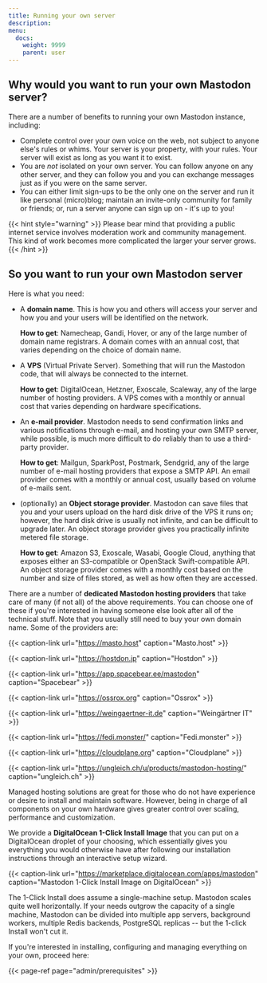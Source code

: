 ```yaml
---
title: Running your own server
description:
menu:
  docs:
    weight: 9999
    parent: user
---
```


## Why would you want to run your own Mastodon server?

There are a number of benefits to running your own Mastodon instance, including:

- Complete control over your own voice on the web, not subject to anyone else's rules or whims. Your server is your property, with your rules. Your server will exist as long as you want it to exist.
- You are *not* isolated on your own server. You can follow anyone on any other server, and they can follow you and you can exchange messages just as if you were on the same server.
- You can either limit sign-ups to be the only one on the server and run it like personal (micro)blog; maintain an invite-only community for family or friends; or, run a server anyone can sign up on - it's up to you!

{{< hint style="warning" >}}
Please bear mind that providing a public internet service involves moderation work and community management. This kind of work becomes more complicated the larger your server grows.
{{< /hint >}}

## So you want to run your own Mastodon server

Here is what you need:

- A **domain name**. This is how you and others will access your server and how you and your users will be identified on the network.

  **How to get**: Namecheap, Gandi, Hover, or any of the large number of domain name registrars. A domain comes with an annual cost, that varies depending on the choice of domain name.
- A **VPS** (Virtual Private Server). Something that will run the Mastodon code, that will always be connected to the internet.

  **How to get**: DigitalOcean, Hetzner, Exoscale, Scaleway, any of the large number of hosting providers. A VPS comes with a monthly or annual cost that varies depending on hardware specifications.
- An **e-mail provider**. Mastodon needs to send confirmation links and various notifications through e-mail, and hosting your own SMTP server, while possible, is much more difficult to do reliably than to use a third-party provider.

  **How to get**: Mailgun, SparkPost, Postmark, Sendgrid, any of the large number of e-mail hosting providers that expose a SMTP API. An email provider comes with a monthly or annual cost, usually based on volume of e-mails sent.
- (optionally) an **Object storage provider**. Mastodon can save files that you and your users upload on the hard disk drive of the VPS it runs on; however, the hard disk drive is usually not infinite, and can be difficult to upgrade later. An object storage provider gives you practically infinite metered file storage.

  **How to get**: Amazon S3, Exoscale, Wasabi, Google Cloud, anything that exposes either an S3-compatible or OpenStack Swift-compatible API. An object storage provider comes with a monthly cost based on the number and size of files stored, as well as how often they are accessed.

There are a number of **dedicated Mastodon hosting providers** that take care of many (if not all) of the above requirements. You can choose one of these if you're interested in having someone else look after all of the technical stuff. Note that you usually still need to buy your own domain name. Some of the providers are:

{{< caption-link url="https://masto.host" caption="Masto.host" >}}

{{< caption-link url="https://hostdon.jp" caption="Hostdon" >}}

{{< caption-link url="https://app.spacebear.ee/mastodon" caption="Spacebear" >}}

{{< caption-link url="https://ossrox.org" caption="Ossrox" >}}

{{< caption-link url="https://weingaertner-it.de" caption="Weingärtner IT" >}}

{{< caption-link url="https://fedi.monster/" caption="Fedi.monster" >}}

{{< caption-link url="https://cloudplane.org" caption="Cloudplane" >}}

{{< caption-link url="https://ungleich.ch/u/products/mastodon-hosting/" caption="ungleich.ch" >}}

Managed hosting solutions are great for those who do not have experience or desire to install and maintain software. However, being in charge of all components on your own hardware gives greater control over scaling, performance and customization.

We provide a **DigitalOcean 1-Click Install Image** that you can put on a DigitalOcean droplet of your choosing, which essentially gives you everything you would otherwise have after following our installation instructions through an interactive setup wizard.

{{< caption-link url="https://marketplace.digitalocean.com/apps/mastodon" caption="Mastodon 1-Click Install Image on DigitalOcean" >}}

The 1-Click Install does assume a single-machine setup. Mastodon scales quite well horizontally. If your needs outgrow the capacity of a single machine, Mastodon can be divided into multiple app servers, background workers, multiple Redis backends, PostgreSQL replicas -- but the 1-click Install won't cut it.

If you're interested in installing, configuring and managing everything on your own, proceed here:

{{< page-ref page="admin/prerequisites" >}}
